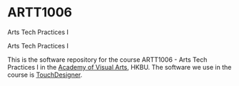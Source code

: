 # ARTT1006
 Arts Tech Practices I

 Arts Tech Practices I

This is the software repository for the course ARTT1006 - Arts Tech Practices I in the [Academy of Visual Arts](http://ava.hkbu.edu.hk/), HKBU. The software we use in the course is [TouchDesigner](http://derivative.ca/).

